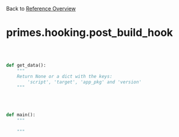 
Back to [Reference Overview](https://github.com/pyrustic/primes/blob/master/docs/reference/README.Md)

# primes.hooking.post\_build\_hook



<br>


```python

def get_data():
    """
    Return None or a dict with the keys:
        'script', 'target', 'app_pkg' and 'version'
    """

```

<br>

```python

def main():
    """
    
    """

```

